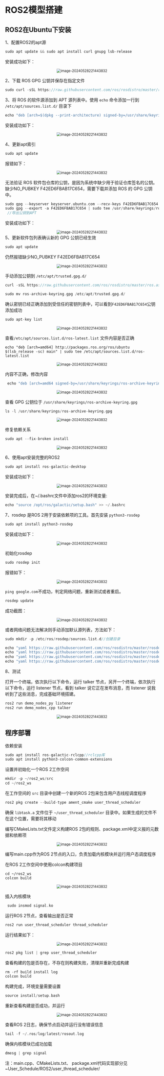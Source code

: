 # ROS2模型搭建

## ROS2在Ubuntu下安装

1、配置ROS2的apt源

```c
sudo apt update && sudo apt install curl gnupg lsb-release
```

安装成功如下：

<div align=center>
<img src="./images/14.png" alt="image-20240528221443832" style="zoom:80%;" div-align="center"/>
</div>

2、下载 ROS GPG 公钥并保存在指定文件

```c
sudo curl -sSL https://raw.githubusercontent.com/ros/rosdistro/master/ros.key -o /usr/s
```

3、将 ROS 的软件源添加到 APT 源列表中。使用 `echo` 命令添加一行到 `/etc/apt/sources.list.d/` 目录下

```c
echo "deb [arch=$(dpkg --print-architecture) signed-by=/usr/share/keyrings/ros-archive-keyring.gpg] http://packages.ros.org/ros/ubuntu $(lsb_release -sc) main" | sudo tee /etc/apt/sources.list.d/ros-latest.list
```

安装成功如下：

<div align=center>
<img src="./images/15.png" alt="image-20240528221443832" style="zoom:80%;" div-align="center"/>
</div>

4、更新apt索引

```c
sudo apt update
```

报错如下：

<div align=center>
<img src="./images/16.png" alt="image-20240528221443832" style="zoom:80%;" div-align="center"/>
</div>

无法验证 ROS 软件包仓库的公钥，是因为系统中缺少用于验证仓库签名的公钥。缺少NO_PUBKEY F42ED6FBAB17C654，需要下载并添加 ROS 的 GPG 公钥中。

```c
sudo gpg --keyserver keyserver.ubuntu.com --recv-keys F42ED6FBAB17C654 //下载公钥
sudo gpg --export -a F42ED6FBAB17C654 | sudo tee /usr/share/keyrings/ros-archive-keyring.gpg > /dev/null
 //导出公钥到APT
```

安装成功如下：

<div align=center>
<img src="./images/17.png" alt="image-20240528221443832" style="zoom:80%;" div-align="center"/>
</div>
5、更新软件包列表确认新的 GPG 公钥已经生效

```c
sudo apt update
```

仍然报错缺少NO_PUBKEY F42ED6FBAB17C654

<div align=center>
<img src="./images/18.png" alt="image-20240528221443832" style="zoom:80%;" div-align="center"/>
</div>

手动添加公钥到 `/etc/apt/trusted.gpg.d/`

```c
curl -sSL https://raw.githubusercontent.com/ros/rosdistro/master/ros.asc | gpg --dearmor -o ros-archive-keyring.gpg
```

```c
sudo mv ros-archive-keyring.gpg /etc/apt/trusted.gpg.d/
```

确认密钥已经正确添加到受信任的密钥列表中，可以看到`F42ED6FBAB17C654`公钥添加成功

```c
sudo apt-key list
```

<div align=center>
<img src="./images/19.png" alt="image-20240528221443832" style="zoom:80%;" div-align="center"/>
</div>

查看`/etc/apt/sources.list.d/ros-latest.list` 文件内容是否正确

```
echo "deb [arch=amd64] http://packages.ros.org/ros/ubuntu $(lsb_release -sc) main" | sudo tee /etc/apt/sources.list.d/ros-latest.list
```

<div align=center>
<img src="./images/20.png" alt="image-20240528221443832" style="zoom:80%;" div-align="center"/>
</div>

内容不正确，修改内容

```c
 echo "deb [arch=amd64 signed-by=/usr/share/keyrings/ros-archive-keyring.gpg] http://packages.ros.org/ros2/ubuntu $(lsb_release -sc) main" | sudo tee /etc/apt/sources.list.d/ros-latest.list
```

<div align=center>
<img src="./images/21.png" alt="image-20240528221443832" style="zoom:80%;" div-align="center"/>
</div>

查看 GPG 公钥位于 `/usr/share/keyrings/ros-archive-keyring.gpg`

```c
ls -l /usr/share/keyrings/ros-archive-keyring.gpg
```

<div align=center>
<img src="./images/22.png" alt="image-20240528221443832" style="zoom:80%;" div-align="center"/>
</div>

修复依赖关系

```c
sudo apt --fix-broken install
```

<div align=center>
<img src="./images/23.png" alt="image-20240528221443832" style="zoom:80%;" div-align="center"/>
</div>

6、使⽤apt安装完整的ROS2

```c
sudo apt install ros-galactic-desktop
```

安装成功如下：

<div align=center>
<img src="./images/24.png" alt="image-20240528221443832" style="zoom:80%;" div-align="center"/>
</div>


安装完成后，在~/.bashrc⽂件中添加ros2的环境变量:

```c
echo "source /opt/ros/galactic/setup.bash" >> ~/.bashrc
```

7、rosdep 是ROS 2用于安装依赖项的工具。首先安装 `python3-rosdep`

```c
sudo apt install python3-rosdep
```

安装成功如下：

<div align=center>
<img src="./images/25.png" alt="image-20240528221443832" style="zoom:80%;" div-align="center"/>
</div>

初始化rosdep

```c
sudo rosdep init
```

报错如下：

<div align=center>
<img src="./images/26.png" alt="image-20240528221443832" style="zoom:80%;" div-align="center"/>
</div>

 `ping google.com`不成功，判定网络问题，重新测试或者重启。

```c
rosdep update
```

成功截图：

<div align=center>
<img src="./images/27.png" alt="image-20240528221443832" style="zoom:80%;" div-align="center"/>
</div>

或者网络问题无法解决则手动添加默认源列表，方法如下：

```c
sudo mkdir -p /etc/ros/rosdep/sources.list.d//创建目录
```

```c
echo "yaml https://raw.githubusercontent.com/ros/rosdistro/master/rosdep/osx-homebrew.yaml osx" | sudo tee /etc/ros/rosdep/sources.list.d/00-homebrew.list
echo "yaml https://raw.githubusercontent.com/ros/rosdistro/master/rosdep/base.yaml" | sudo tee /etc/ros/rosdep/sources.list.d/20-default.list
echo "yaml https://raw.githubusercontent.com/ros/rosdistro/master/rosdep/python.yaml" | sudo tee /etc/ros/rosdep/sources.list.d/21-python.list
echo "yaml https://raw.githubusercontent.com/ros/rosdistro/master/rosdep/ruby.yaml" | sudo tee /etc/ros/rosdep/sources.list.d/22-ruby.list
```

8、测试

打开一个终端，依次执行以下命令，运行 talker 节点，另开一个终端，依次执行以下命令，运行 listener 节点，看到 talker 说它正在发布消息，而 listener 说我听到了这些消息，完成基础环境搭建。

```c
ros2 run demo_nodes_py listener
ros2 run demo_nodes_cpp talker
```

<div align=center>
<img src="./images/28.png" alt="image-20240528221443832" style="zoom:80%;" div-align="center"/>
</div>


## 程序部署

依赖安装

```c
sudo apt install ros-galactic-rclcpp//rclcpp库
sudo apt install python3-colcon-common-extensions
```

设置并初始化一个ROS 2工作空间

```c
mkdir -p ~/ros2_ws/src 
cd ~/ros2_ws
```

在工作空间的 `src` 目录中创建一个新的ROS 2包来包含用户态线程调度程序

```c
ros2 pkg create --build-type ament_cmake user_thread_scheduler
```

确保 `libtask.a` 文件位于 `~/user_thread_scheduler` 目录中。如果生成的文件不在这个位置，需要将其移动

编写CMakeLists.txt文件定义构建ROS 2包的规则、package.xml中定义报的元数据和依赖项

<div align=center>
<img src="./images/29.png" alt="image-20240528221443832" style="zoom:80%;" div-align="center"/>
</div>

编写main.cpp作为ROS 2节点的入口，负责加载内核模块并运行用户态调度程序

在ROS 2工作空间中使用colcon构建项目

```
cd ~/ros2_ws
colcon build
```

<div align=center>
<img src="./images/30.png" alt="image-20240528221443832" style="zoom:80%;" div-align="center"/>
</div>

插入内核模块

```c
 sudo insmod signal.ko
```

运行ROS 2节点，查看输出是否正常

```c
ros2 run user_thread_scheduler thread_scheduler
```

运行结果如下：

<div align=center>
<img src="./images/31.png" alt="image-20240528221443832" style="zoom:80%;" div-align="center"/>
</div>

```c
ros2 pkg list | grep user_thread_scheduler
```

查看构建的包是否存在，不存在则构建失败，清理并重新完成构建

```c
rm -rf build install log
colcon build
```

构建完成，环境变量需要设置

```c
source install/setup.bash
```

重新查看构建是否成功，并运行

<div align=center>
<img src="./images/32.png" alt="image-20240528221443832" style="zoom:80%;" div-align="center"/>
</div>

查看ROS 2日志，确保节点启动并运行没有错误信息

```c
tail -f ~/.ros/log/latest/rosout.log
```

确保内核模块已成功加载

```c
dmesg | grep signal
```



注：main.cpp、CMakeLists.txt、 package.xml代码实现部分见~User_Schedule/ROS2/user_thread_scheduler/